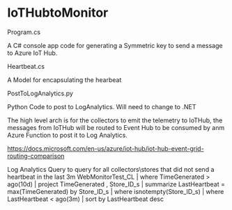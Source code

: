 # IoTHubtoMonitor

Program.cs

A C# console app code for generating a Symmetric key to send a message to Azure IoT Hub. 

Heartbeat.cs

A Model for encapsulating the hearbeat

PostToLogAnalytics.py

Python Code to post to LogAnalytics. Will need to change to .NET


The high level arch is for the collectors to emit the telemetry to IoTHub, the messages from IoTHub will be routed to Event Hub to be consumed by anm Azure Function to post it to Log Analytics.

https://docs.microsoft.com/en-us/azure/iot-hub/iot-hub-event-grid-routing-comparison


Log Analytics Query to query for all collectors\stores that did not send a heartbeat in the last 3m
WebMonitorTest_CL
| where TimeGenerated > ago(10d)
| project TimeGenerated , Store_ID_s
| summarize LastHeartbeat = max(TimeGenerated) by Store_ID_s
| where isnotempty(Store_ID_s)
| where LastHeartbeat < ago(3m)
| sort by LastHeartbeat desc 
